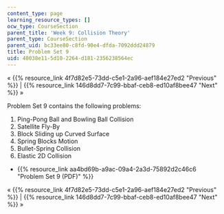 ```yaml
---
content_type: page
learning_resource_types: []
ocw_type: CourseSection
parent_title: 'Week 9: Collision Theory'
parent_type: CourseSection
parent_uid: bc33ee80-c8fd-90e4-dfda-7092ddd24879
title: Problem Set 9
uid: 40038e11-5d10-2264-d181-2356238564ec
---
```


« {{% resource_link 4f7d82e5-73dd-c5e1-2a96-aef184e27ed2 "Previous" %}} | {{% resource_link 146d8dd7-7c99-bbaf-ceb8-ed10af8bee47 "Next" %}} »

Problem Set 9 contains the following problems:

1.  Ping-Pong Ball and Bowling Ball Collision
2.  Satellite Fly-By
3.  Block Sliding up Curved Surface
4.  Spring Blocks Motion
5.  Bullet-Spring Collision
6.  Elastic 2D Collision

*   {{% resource_link aa4bd69b-a9ac-09a4-2a3d-75892d2c46c6 "Problem Set 9 (PDF)" %}}

« {{% resource_link 4f7d82e5-73dd-c5e1-2a96-aef184e27ed2 "Previous" %}} | {{% resource_link 146d8dd7-7c99-bbaf-ceb8-ed10af8bee47 "Next" %}} »